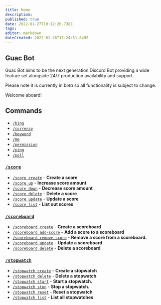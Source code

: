 ```yaml
---
title: Home
description: 
published: true
date: 2022-01-27T19:12:26.738Z
tags: 
editor: markdown
dateCreated: 2022-01-26T17:24:51.849Z
---
```


## Guac Bot

Guac Bot aims to be the next generation Discord Bot providing a wide feature set alongside 24/7 production availability and support.

Please note it is currently in _beta_ so all functionality is subject to change. 

Welcome aboard!

## Commands

- [`/bing`](/commands/bing)
- [`/currency`](/commands/currency)
- [`/keyword`](/commands/keyword)
- [`/me`](/commands/me)
- [`/permission`](/commands/permission)
- [`/ping`](/commands/ping)
- [`/poll`](/commands/poll)
### [`/score`](/commands/score)
- [`/score create`](/commands/score#create-create-a-score) - **Create a score**
- [`/score up`](/commands/score#up-increase-score-amount) - **Increase score amount**
- [`/score down`](/commands/score#down-decrease-score-amount) - **Decrease score amount**
- [`/score delete`](/commands/score#delete-delete-a-score) - **Delete a score**
- [`/score update`](/commands/score#update-update-a-score) - **Update a score** 
- [`/score list`](/commands/score#list-list-out-scores) - **List out scores**
### [`/scoreboard`](/commands/scoreboard)
- [`/scoreboard create`](/commands/scoreboard#create-create-a-scoreboard) - **Create a scoreboard**
- [`/scoreboard add-score`](/commands/scoreboard#add-score-add-score-to-scoreboard) - **Add a score to a scoreboard**
- [`/scoreboard remove-score`](/commands/scoreboard#remove-score-remove-score-from-scoreboard) - **Remove a score from a scoreboard.**
- [`/scoreboard update`](/commands/scoreboard#update-update-a-scoreboard) - **Update a scoreboard**
- [`/scoreboard delete`](/commands/scoreboard#delete-delete-a-scoreboard) - **Delete a scoreboard**
### [`/stopwatch`](/commands/stopwatch)
- [`/stopwatch create`](/commands/stopwatch#create-create-a-stopwatch) - **Create a stopwatch**
- [`/stopwatch delete`](/commands/stopwatch#delete-delete-a-stopwatch) - **Delete a stopwatch**
- [`/stopwatch start`](/commands/stopwatch#start-start-a-stopwatch) - **Start a stopwatch.**
- [`/stopwatch stop`](/commands/stopwatch#stop-stop-a-stopwatch) - **Stop a stopwatch.**
- [`/stopwatch reset`](/commands/stopwatch#reset-reset-a-stopwatch) - **Reset a stopwatch**
- [`/stopwatch list`](/commands/stopwatch#list-list-all-stopwatches) - **List all stopwatches**


